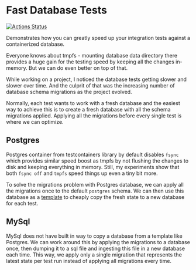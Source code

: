 # Fast Database Tests

[![Actions Status](https://github.com/rieske/java-fast-database-tests/workflows/main/badge.svg)](https://github.com/rieske/java-fast-database-tests/actions)

Demonstrates how you can greatly speed up your integration tests against a containerized database.

Everyone knows about tmpfs - mounting database data directory there provides
a huge gain for the testing speed by keeping all the changes in-memory.
But we can do even better on top of that.

While working on a project, I noticed the database tests getting slower and slower over time.
And the culprit of that was the increasing number of database schema migrations as the project evolved.

Normally, each test wants to work with a fresh database and the easiest way to
achieve this is to create a fresh database with all the schema migrations applied.
Applying all the migrations before every single test is where we can optimize.

## Postgres

Postgres container from testcontainers library by default disables `fsync` which provides similar speed
boost as tmpfs by not flushing the changes to disk and keeping everything in memory.
Still, my experiments show that both `fsync off` and `tmpfs` speed things up even a tiny bit more.

To solve the migrations problem with Postgres database, we can apply all the migrations once to the default `postgres`
schema.
We can then use this database as a [template](https://www.postgresql.org/docs/current/manage-ag-templatedbs.html)
to cheaply copy the fresh state to a new database for each test.

## MySql

MySql does not have built in way to copy a database from a template like Postgres.
We can work around this by applying the migrations to a database once,
then dumping it to a sql file and ingesting this file in a new database each time.
This way, we apply only a single migration that represents the latest state per test run
instead of applying all migrations every time.
